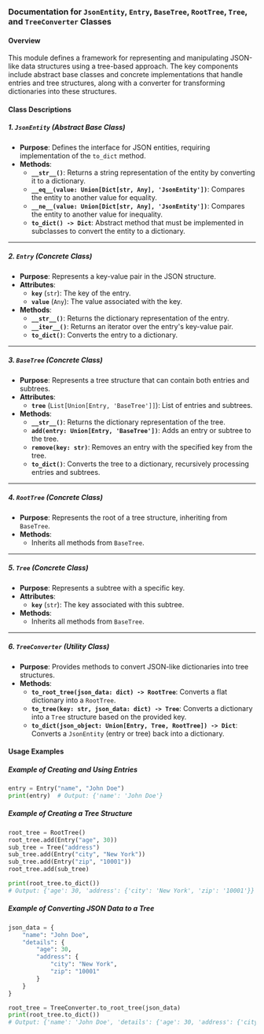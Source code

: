 ### Documentation for `JsonEntity`, `Entry`, `BaseTree`, `RootTree`, `Tree`, and `TreeConverter` Classes

#### Overview
This module defines a framework for representing and manipulating JSON-like data structures using a tree-based approach. The key components include abstract base classes and concrete implementations that handle entries and tree structures, along with a converter for transforming dictionaries into these structures.

#### Class Descriptions

##### 1. `JsonEntity` (Abstract Base Class)
- **Purpose**: Defines the interface for JSON entities, requiring implementation of the `to_dict` method.
- **Methods**:
  - **`__str__()`**: Returns a string representation of the entity by converting it to a dictionary.
  - **`__eq__(value: Union[Dict[str, Any], 'JsonEntity'])`**: Compares the entity to another value for equality.
  - **`__ne__(value: Union[Dict[str, Any], 'JsonEntity'])`**: Compares the entity to another value for inequality.
  - **`to_dict() -> Dict`**: Abstract method that must be implemented in subclasses to convert the entity to a dictionary.

---

##### 2. `Entry` (Concrete Class)
- **Purpose**: Represents a key-value pair in the JSON structure.
- **Attributes**:
  - **`key`** (`str`): The key of the entry.
  - **`value`** (`Any`): The value associated with the key.
- **Methods**:
  - **`__str__()`**: Returns the dictionary representation of the entry.
  - **`__iter__()`**: Returns an iterator over the entry's key-value pair.
  - **`to_dict()`**: Converts the entry to a dictionary.

---

##### 3. `BaseTree` (Concrete Class)
- **Purpose**: Represents a tree structure that can contain both entries and subtrees.
- **Attributes**:
  - **`tree`** (`List[Union[Entry, 'BaseTree']]`): List of entries and subtrees.
- **Methods**:
  - **`__str__()`**: Returns the dictionary representation of the tree.
  - **`add(entry: Union[Entry, 'BaseTree'])`**: Adds an entry or subtree to the tree.
  - **`remove(key: str)`**: Removes an entry with the specified key from the tree.
  - **`to_dict()`**: Converts the tree to a dictionary, recursively processing entries and subtrees.

---

##### 4. `RootTree` (Concrete Class)
- **Purpose**: Represents the root of a tree structure, inheriting from `BaseTree`.
- **Methods**:
  - Inherits all methods from `BaseTree`.

---

##### 5. `Tree` (Concrete Class)
- **Purpose**: Represents a subtree with a specific key.
- **Attributes**:
  - **`key`** (`str`): The key associated with this subtree.
- **Methods**:
  - Inherits all methods from `BaseTree`.

---

##### 6. `TreeConverter` (Utility Class)
- **Purpose**: Provides methods to convert JSON-like dictionaries into tree structures.
- **Methods**:
  - **`to_root_tree(json_data: dict) -> RootTree`**: Converts a flat dictionary into a `RootTree`.
  - **`to_tree(key: str, json_data: dict) -> Tree`**: Converts a dictionary into a `Tree` structure based on the provided key.
  - **`to_dict(json_object: Union[Entry, Tree, RootTree]) -> Dict`**: Converts a `JsonEntity` (entry or tree) back into a dictionary.

#### Usage Examples

##### Example of Creating and Using Entries
```python
entry = Entry("name", "John Doe")
print(entry)  # Output: {'name': 'John Doe'}
```

##### Example of Creating a Tree Structure
```python
root_tree = RootTree()
root_tree.add(Entry("age", 30))
sub_tree = Tree("address")
sub_tree.add(Entry("city", "New York"))
sub_tree.add(Entry("zip", "10001"))
root_tree.add(sub_tree)

print(root_tree.to_dict())
# Output: {'age': 30, 'address': {'city': 'New York', 'zip': '10001'}}
```

##### Example of Converting JSON Data to a Tree
```python
json_data = {
    "name": "John Doe",
    "details": {
        "age": 30,
        "address": {
            "city": "New York",
            "zip": "10001"
        }
    }
}

root_tree = TreeConverter.to_root_tree(json_data)
print(root_tree.to_dict())
# Output: {'name': 'John Doe', 'details': {'age': 30, 'address': {'city': 'New York', 'zip': '10001'}}}
```